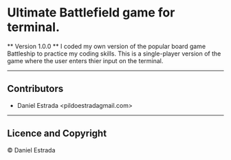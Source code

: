 # Ultimate Battlefield game for terminal.

** Version 1.0.0 **
I coded my own version of the popular board game Battleship to practice my coding skills. This is a single-player version of the game where the user enters thier input on the terminal. 

---

## Contributors

- Daniel Estrada <pildoestradagmail.com>

---

## Licence and Copyright
© Daniel Estrada
